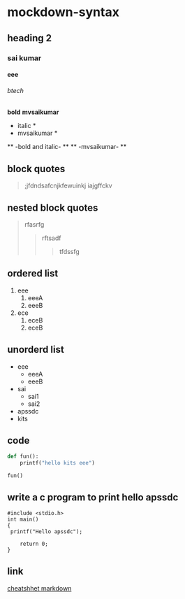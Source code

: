 # mockdown-syntax
## heading 2
### sai kumar
#### eee
###### btech
**bold**
**mvsaikumar**

* italic *
* mvsaikumar *

** -bold and italic- **
** -mvsaikumar- **

## block quotes 
>;jfdndsafcnjkfewuinkj
iajgffckv

## nested block quotes
>rfasrfg
>>rftsadf
>>>tfdssfg
## ordered list ##
1. eee
    1. eeeA
    2. eeeB
2. ece
    1. eceB
    2. eceB
## unorderd list ##
- eee
    * eeeA
    * eeeB
- sai 
    + sai1 
    + sai2
- apssdc
- kits
## code
```python
def fun():
    printf("hello kits eee")
```
```
fun()
```
## write a c program to print hello apssdc
```
#include <stdio.h>
int main()
{
 printf("Hello apssdc"); 
  
    return 0; 
} 
```
## link
[cheatshhet markdown](https://www.markdownguide.org/cheat-sheet/)
